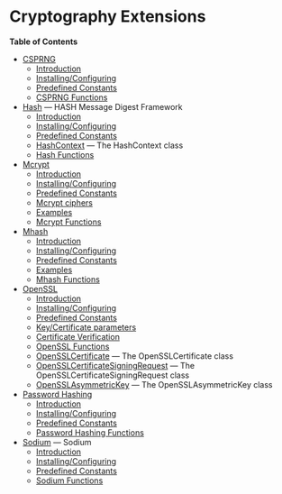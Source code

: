 Cryptography Extensions
=======================

**Table of Contents**

-   [CSPRNG](/book/csprng.html)
    -   [Introduction](/intro/csprng.html)
    -   [Installing/Configuring](/csprng/setup.html)
    -   [Predefined Constants](/csprng/constants.html)
    -   [CSPRNG Functions](/ref/csprng.html)
-   [Hash](/book/hash.html) — HASH Message Digest Framework
    -   [Introduction](/intro/hash.html)
    -   [Installing/Configuring](/hash/setup.html)
    -   [Predefined Constants](/hash/constants.html)
    -   [HashContext](/class/hashcontext.html) — The HashContext class
    -   [Hash Functions](/ref/hash.html)
-   [Mcrypt](/book/mcrypt.html)
    -   [Introduction](/intro/mcrypt.html)
    -   [Installing/Configuring](/mcrypt/setup.html)
    -   [Predefined Constants](/mcrypt/constants.html)
    -   [Mcrypt ciphers](/mcrypt/ciphers.html)
    -   [Examples](/mcrypt/examples.html)
    -   [Mcrypt Functions](/ref/mcrypt.html)
-   [Mhash](/book/mhash.html)
    -   [Introduction](/intro/mhash.html)
    -   [Installing/Configuring](/mhash/setup.html)
    -   [Predefined Constants](/mhash/constants.html)
    -   [Examples](/mhash/examples.html)
    -   [Mhash Functions](/ref/mhash.html)
-   [OpenSSL](/book/openssl.html)
    -   [Introduction](/intro/openssl.html)
    -   [Installing/Configuring](/openssl/setup.html)
    -   [Predefined Constants](/openssl/constants.html)
    -   [Key/Certificate parameters](/openssl/certparams.html)
    -   [Certificate Verification](/openssl/cert/verification.html)
    -   [OpenSSL Functions](/ref/openssl.html)
    -   [OpenSSLCertificate](/class/opensslcertificate.html) — The
        OpenSSLCertificate class
    -   [OpenSSLCertificateSigningRequest](/class/opensslcertificatesigningrequest.html)
        — The OpenSSLCertificateSigningRequest class
    -   [OpenSSLAsymmetricKey](/class/opensslasymmetrickey.html) — The
        OpenSSLAsymmetricKey class
-   [Password Hashing](/book/password.html)
    -   [Introduction](/intro/password.html)
    -   [Installing/Configuring](/password/setup.html)
    -   [Predefined Constants](/password/constants.html)
    -   [Password Hashing Functions](/ref/password.html)
-   [Sodium](/book/sodium.html) — Sodium
    -   [Introduction](/intro/sodium.html)
    -   [Installing/Configuring](/sodium/setup.html)
    -   [Predefined Constants](/sodium/constants.html)
    -   [Sodium Functions](/ref/sodium.html)

